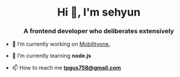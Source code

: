 <h1 align="center">Hi 👋, I'm sehyun</h1>
<h3 align="center">A frontend developer who deliberates extensively</h3>

- 🔭 I’m currently working on [Mobilityone.](https://www.themobilityone.com/)

- 🌱 I’m currently learning **node.js**

- 📫 How to reach me **tpgus758@gmail.com**
